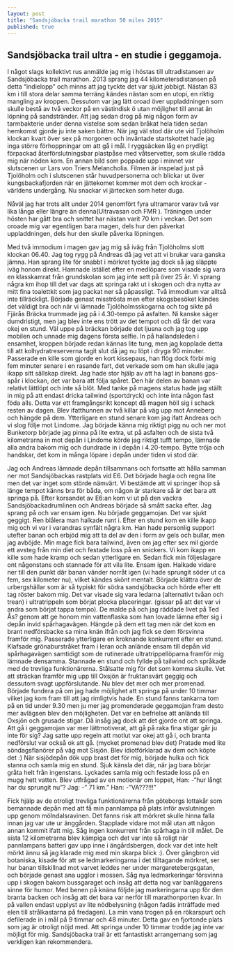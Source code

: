 ```yaml
---
layout: post
title: "Sandsjöbacka trail marathon 50 miles 2015"
published: true
---
```


## Sandsjöbacka trail ultra - en studie i geggamoja.

I något slags kollektivt rus anmälde jag mig i höstas till ultradistansen av Sandsjöbacka trail marathon. 2013 sprang jag 44 kilometersdistansen på detta “indielopp” och minns att jag tyckte det var sjukt jobbigt. Nästan 83 km i till stora delar samma terräng kändes nästan som en utopi, en riktig mangling av kroppen. Dessutom var jag lätt oroad över uppladdningen som skulle bestå av två veckor på en västindisk ö utan möjlighet till annat än löpning på sandstränder. Att jag sedan drog på mig någon form av tarmbakterie under denna vistelse som sedan bråkat hela tiden sedan hemkomst gjorde ju inte saken bättre. När jag väl stod där ute vid Tjolöholm klockan kvart över sex på morgonen och inväntade startskottet hade jag inga större förhoppningar om att gå i mål. I ryggsäcken låg en prydligt förpackad återförslutningsbar plastpåse med våtservetter, som skulle rädda mig när nöden kom.
En annan bild som poppade upp i minnet var slutscenen ur Lars von Triers Melancholia. Filmen är inspelad just på Tjolöholm och i slutscenen står huvudpersonerna och blickar ut över kungsbackafjorden när en jättekomet kommer mot dem och krockar - världens undergång. Nu snackar vi järtecken som heter duga. 

Nåväl jag har trots allt under 2014 genomfört fyra ultramaror varav två var lika långa eller längre än denna(Ultravasan och FMR ). Träningen under hösten har gått bra och snittet har nästan varit 70 km i veckan. Det som oroade mig var egentligen bara magen, dels hur den påverkat uppladdningen, dels hur den skulle påverka löpningen.

Med två immodium i magen gav jag mig så iväg från Tjolöholms slott klockan 06.40. Jag tog rygg på Andreas då jag vet att vi brukar vara ganska jämna. Han sprang lite för snabbt i mörkret tyckte jag dock så jag släppte iväg honom direkt. Hamnade istället efter en medlöpare som visade sig vara en klasskamrat från grundskolan som jag inte sett på över 25 år. Vi sprang några km ihop till det var dags att springa rakt ut i skogen och dra nytta av mitt fina toalettkit som jag packat ner så påpassligt. Två immodium var alltså inte tillräckligt. Började genast misströsta men efter skogsbesöket kändes det väldigt bra och när vi lämnade Tjolöholmsskogarna och tog sikte på Fjärås Bräcka trummade jag på i 4.30-tempo på asfalten. Ni kanske säger dumdristigt, men jag blev inte ens trött av det tempot och då får det vara okej en stund. Väl uppe på bräckan började det ljusna och jag tog upp mobilen och unnade mig dagens första selfie. In på hallandsleden i ensamhet, kroppen började redan kännas lite tung, men jag kopplade detta till att kolhydratreserverna tagit slut då jag nu löpt i dryga 90 minuter. Passerade en kille som gjorde en kort kissepaus, han flög dock förbi mig fem minuter senare i en rasande fart, det verkade som om han skulle jaga ikapp sitt sällskap direkt. Jag hade stor hjälp av att ha lagt in banans gps-spår i klockan, det var bara att följa spåret. Den här delen av banan var relativt lättlöpt och inte så blöt. Med tanke på magens status hade jag ställt in mig på att endast dricka tailwind (sportdryck) och inte inta någon fast föda alls. Detta var ett framgångsrikt koncept då magen höll sig i schack resten av dagen. Blev ifatthunnen av två killar på väg upp mot Anneberg och hängde på dem. Ytterligare en stund senare kom jag ifatt Andreas och vi slog följe mot Lindome. Jag började känna mig riktigt pigg nu och ner mot Bunketorp började jag pinna på lite extra, ut på asfalten och de sista två kilometrarna in mot depån i Lindome körde jag riktigt tufft tempo, lämnade alla andra bakom mig och dundrade in i depån i 4.20-tempo. Bytte tröja och handskar, det kom in många löpare i depån under tiden vi stod där. 

Jag och Andreas lämnade depån tillsammans och fortsatte att hålla samman ner mot Sandsjöbackas rastplats vid E6. Det började hagla och regna lite men det var inget som störde nämvärt. Vi bestämde att vi springer ihop så länge tempot känns bra för båda, om någon är starkare så är det bara att springa på. Efter korsandet av E6:an kom vi ut på den vackra Sandsjöbackadrumlinen och Andreas började så smått sacka efter. Jag sprang på och var ensam igen. Nu började geggamojan. Det var sjukt geggigt. Ren blålera man halkade runt i. Efter en stund kom en kille ikapp mig och vi var i varandras synfält några km. Han hade personlig support utefter banan och erbjöd mig att ta del av den i form av gels och bullar, men jag avböjde. Min mage fick bara tailwind, även om jag efter sex mil gjorde ett avsteg från min diet och festade loss på en snickers. Vi kom ikapp en kille som hade kramp och sedan ytterligare en. Sedan fick min följeslagare ont någonstans och stannade för att vila lite. Ensam igen. Halkade vidare ner till den punkt där banan vänder norråt igen (vi hade sprungit söder ut ca fem, sex kilometer nu), vilket kändes skönt mentalt. Började klättra över de urbergshällar som är så typiskt för södra sandsjöbacka och hörde efter ett tag röster bakom mig. Det var visade sig vara ledarna (alternativt tvåan och trean) i ultratrippeln som börjat plocka placeringar. (gissar på att det var vi andra som börjat tappa tempo). De malde på och jag räddade livet på Ted Ås? genom att ge honom min vattenflaska som han lovade lämna efter sig i depån invid spårhagavägen. Hängde på dem ett tag men när det kom en brant nedförsbacke sa mina knän ifrån och jag fick se dem försvinna framför mig. Passerade ytterligare en kroknande konkurrent efter en stund. Klafsade grönaburstråket fram i leran och anlände ensam till depån vid spårhagavägen samtidigt som de rutinerade ultratrippellöparna framför mig lämnade densamma. Stannade en stund och fyllde på tailwind och språkade med de trevliga funktionärerna. Stålsatte mig för det som komma skulle. Vet att sträckan framför mig upp till Oxsjön är fruktansvärt geggig och dessutom svagt uppförslutande. Nu blev det mer och mer promenad. Började fundera på om jag hade möjlighet att springa på under 10 timmar vilket jag kom fram till att jag rimligtvis hade. En stund fanns tankarna tom på en tid under 9.30 men ju mer jag promenderade geggamojan fram desto mer avlägsen blev den möjligheten. Det var en befrielse att anlända till Oxsjön och grusade stigar. Då insåg jag dock att det gjorde ont att springa. Att gå i geggamojan var mer lättmotiverat, att gå på raka fina stigar går ju inte för sig? Jag satte upp regeln att motlut var okej att gå i, och branta nedförslut var också ok att gå. (mycket promenad blev det) Pratade med lite söndagsflanörer på väg mot Sisjön. Blev idiotförklarad av dem och köpte det :) När sisjödepån dök upp brast det för mig, började hulka och fick stanna och samla mig en stund. Sjuk känsla det där, när jag bara börjar gråta helt från ingenstans. Lyckades samla mig och festade loss på en mugg hett vatten. Blev utfrågad av en motionär om loppet, 
Han: -“hur långt har du sprungit nu”? 
Jag: -” 71 km.”
Han: -”VA???!!!”

Fick hjälp av de otroligt trevliga funktionärerna från göteborgs lottakår som bemannade depån med att få min pannlampa på plats inför avslutningen upp genom mölndalsravinen. Det fanns risk att mörkret skulle hinna falla innan jag var ute ur änggården. Stapplade vidare mot mål utan att någon annan kommit ifatt mig. Såg ingen konkurrent från spårhaga in till målet. De sista 12 kilometrarna blev kämpiga och det var inte så roligt när pannlampans batteri gav upp inne i ängårdsbergen, dock var det inte helt mörkt ännu så jag klarade mig med min skarpa blick :). Över gångbron vid botaniska, kisade för att se ledmarkeringarna i det tilltagande mörkret, ser hur banan tillskillnad mot varvet leddes ner under margaretebergsgatan, och började genast ana ugglor i mossen. Såg nya ledmarkeringar försvinna upp i skogen bakom bussgaraget och insåg att detta nog var banläggarens sinne för humor. Med benen på knäna följde jag markeringarna upp för den branta backen och insåg att det bara var nerför till marathonporten kvar. In på vallen endast upplyst av lite nödbelysning (någon fadäs inträffade med elen till strålkastarna på fredagen). La min vana trogen på en rökarspurt och defilerade in i mål på 9 timmar och 48 minuter. Detta gav en fjortonde plats som jag är otroligt nöjd med. Att springa under 10 timmar trodde jag inte var möjligt för mig. Sandsjöbacka trail är ett fantastiskt arrangemang som jag verkligen kan rekommendera. 


